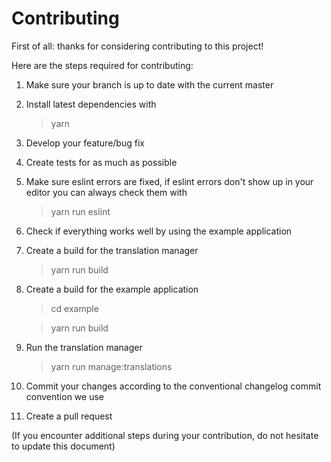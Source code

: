# Contributing

First of all: thanks for considering contributing to this project!

Here are the steps required for contributing:

1.  Make sure your branch is up to date with the current master
2.  Install latest dependencies with

    > yarn

3.  Develop your feature/bug fix
4.  Create tests for as much as possible
5.  Make sure eslint errors are fixed, if eslint errors don't show up in your editor you can always check them with

    > yarn run eslint

6.  Check if everything works well by using the example application
7.  Create a build for the translation manager
    > yarn run build
8.  Create a build for the example application
    > cd example


    > yarn run build

3.  Run the translation manager

    > yarn run manage:translations

4.  Commit your changes according to the conventional changelog commit convention we use
5.  Create a pull request

(If you encounter additional steps during your contribution, do not hesitate to update this document)
